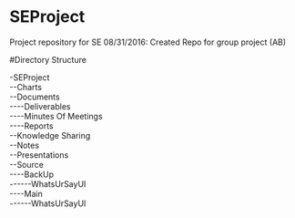 # SEProject
Project repository for SE
08/31/2016: Created Repo for group project (AB)

#Directory Structure

-SEProject  
--Charts  			
--Documents  
----Deliverables  
----Minutes Of Meetings  
----Reports  
--Knowledge Sharing  
--Notes  
--Presentations  
--Source  
----BackUp  
------WhatsUrSayUI  
----Main  
------WhatsUrSayUI  

